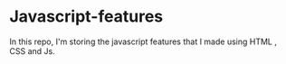 # Javascript-features
In this repo, I'm storing the javascript features that I made using HTML , CSS and Js.
